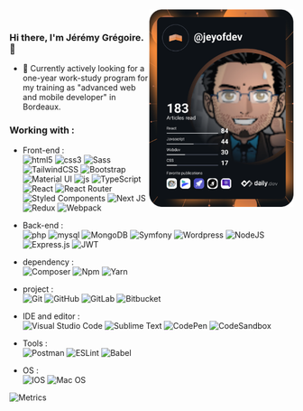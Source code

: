 <div align="left">
  <a href="https://app.daily.dev/DailyDevTips" target="_blank">
    <img
      width="256"
      align="right"
      src="https://github.com/jeyofdev/jeyofdev/blob/main/devcard.svg"
      alt="Jeyofdev's Dev Card"
    />
  </a>
</div>

<br />


### Hi there, I'm Jérémy Grégoire. 👋

- 🔭 Currently actively looking for a one-year work-study program for my training as "advanced web and mobile developer" in Bordeaux.


### Working with :

- Front-end :  
![html5](https://img.shields.io/badge/-HTML5-black?style=plastic&logo=html5)
![css3](https://img.shields.io/badge/-CSS3-black?style=plastic&logo=css3)
![Sass](https://img.shields.io/badge/-SASS-black?style=plastic&logo=sass)
![TailwindCSS](https://img.shields.io/badge/TAILWINDCSS-black?style=plastic&logo=tailwind-css)
![Bootstrap](https://img.shields.io/badge/BOOTSTRAP-black?style=plastic&logo=bootstrap)
![Material UI](https://img.shields.io/badge/MATERIALUI-black?style=plastic&logo=material-ui)
![js](https://img.shields.io/badge/-JAVASCRIPT-black?style=plastic&logo=javascript)
![TypeScript](https://img.shields.io/badge/TYPESCRIPT-black?style=plastic&logo=typescript)
![React](https://img.shields.io/badge/-REACT-black?style=plastic&logo=react)
![React Router](https://img.shields.io/badge/REACT--ROUTER-black?style=plastic&logo=react-router)
![Styled Components](https://img.shields.io/badge/STYLED--COMPONENTS-black?style=plastic&logo=styled-components)
![Next JS](https://img.shields.io/badge/NEXT-black?style=plastic&logo=next.js)
![Redux](https://img.shields.io/badge/-REDUX-black?style=plastic&logo=redux)
![Webpack](https://img.shields.io/badge/-WEBPACK-black?style=plastic&logo=webpack)

- Back-end :  
![php](https://img.shields.io/badge/-PHP-black?style=plastic&logo=php)
![mysql](https://img.shields.io/badge/-MySQL-black?style=plastic&logo=mysql)
![MongoDB](https://img.shields.io/badge/MONGODB-black?style=plastic&logo=mongodb)
![Symfony](https://img.shields.io/badge/-SYMFONY-black?style=plastic&logo=symfony)
![Wordpress](https://img.shields.io/badge/-WORDPRESS-black?style=plastic&logo=wordpress)
![NodeJS](https://img.shields.io/badge/NODE.JS-black?style=plastic&logo=node.js)
![Express.js](https://img.shields.io/badge/EXPRESS.JS-black?style=plastic&logo=express)
![JWT](https://img.shields.io/badge/JWT-black?style=plastic&logo=JSON%20web%20tokens)

- dependency :   
![Composer](https://img.shields.io/badge/-COMPOSER-black?style=plastic&logo=composer)
![Npm](https://img.shields.io/badge/-NPM-black?style=plastic&logo=npm)
![Yarn](https://img.shields.io/badge/-YARN-black?style=plastic&logo=yarn)

- project :  
![Git](https://img.shields.io/badge/-Git-black?style=plastic&logo=git)
![GitHub](https://img.shields.io/badge/GITHUB-black?style=plastic&logo=github&logoColor=white)
![GitLab](https://img.shields.io/badge/GITLAB-black?style=plastic&logo=gitlab&logoColor=white)
![Bitbucket](https://img.shields.io/badge/BITBUCKET-black?style=plastic&logo=bitbucket)

- IDE and editor :  
![Visual Studio Code](https://img.shields.io/badge/VISUAL--STUDIO--CODE-black?style=plastic&logo=visual-studio-code)
![Sublime Text](https://img.shields.io/badge/SUBLIME--TEXT-black?style=plastic&logo=sublime-text)
![CodePen](https://img.shields.io/badge/CODEPEN-black?style=plastic&logo=codepen)
![CodeSandbox](https://img.shields.io/badge/CODESANDBOX-black?style=plastic&logo=codesandbox)

- Tools :  
![Postman](https://img.shields.io/badge/POSTMAN-black?style=plastic&logo=postman)
![ESLint](https://img.shields.io/badge/ESLINT-black?style=plastic&logo=eslint)
![Babel](https://img.shields.io/badge/BABEL-black?style=plastic&logo=babel)

- OS :  
![IOS](https://img.shields.io/badge/iOS-black?style=plastic&logo=ios)
![Mac OS](https://img.shields.io/badge/MAC--OS-black?style=plastic&logo=macos)


![Metrics](https://metrics.lecoq.io/jeyofdev?template=classic&languages=1&achievements=1&lines=1&languages.ignored=hack&languages.limit=8&languages.sections=most-used&languages.colors=github&languages.threshold=0%25&languages.indepth=false&languages.categories=markup%2C%20programming&languages.recent.categories=markup%2C%20programming&languages.recent.load=300&languages.recent.days=14&achievements.threshold=C&achievements.secrets=true&achievements.display=compact&achievements.limit=0&config.timezone=Europe%2FParis)

<!--
**jeyofdev/jeyofdev** is a ✨ _special_ ✨ repository because its `README.md` (this file) appears on your GitHub profile.

Here are some ideas to get you started:

- 🔭 I’m currently working on ...
- 🌱 I’m currently learning ...
- 👯 I’m looking to collaborate on ...
- 🤔 I’m looking for help with ...
- 💬 Ask me about ...
- 📫 How to reach me: ...
- 😄 Pronouns: ...
- ⚡ Fun fact: ...
-->
